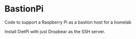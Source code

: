 # BastionPi
Code to support a Raspberry Pi as a bastion host for a homelab

Install DietPi with just Dropbear as the SSH server.  
